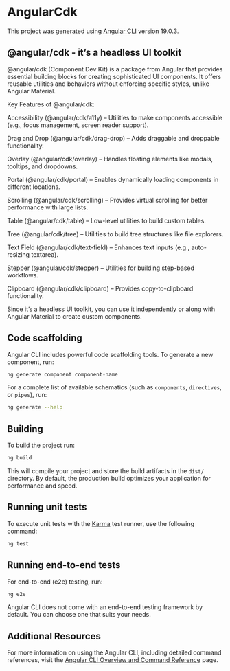 # AngularCdk

This project was generated using [Angular CLI](https://github.com/angular/angular-cli) version 19.0.3.

## @angular/cdk - it’s a headless UI toolkit

@angular/cdk (Component Dev Kit) is a package from Angular that provides essential building blocks for creating sophisticated UI components. It offers reusable utilities and behaviors without enforcing specific styles, unlike Angular Material.

Key Features of @angular/cdk:

Accessibility (@angular/cdk/a11y) – Utilities to make components accessible (e.g., focus management, screen reader support).

Drag and Drop (@angular/cdk/drag-drop) – Adds draggable and droppable functionality.

Overlay (@angular/cdk/overlay) – Handles floating elements like modals, tooltips, and dropdowns.

Portal (@angular/cdk/portal) – Enables dynamically loading components in different locations.

Scrolling (@angular/cdk/scrolling) – Provides virtual scrolling for better performance with large lists.

Table (@angular/cdk/table) – Low-level utilities to build custom tables.

Tree (@angular/cdk/tree) – Utilities to build tree structures like file explorers.

Text Field (@angular/cdk/text-field) – Enhances text inputs (e.g., auto-resizing textarea).

Stepper (@angular/cdk/stepper) – Utilities for building step-based workflows.

Clipboard (@angular/cdk/clipboard) – Provides copy-to-clipboard functionality.

Since it’s a headless UI toolkit, you can use it independently or along with Angular Material to create custom components. 

## Code scaffolding

Angular CLI includes powerful code scaffolding tools. To generate a new component, run:

```bash
ng generate component component-name
```

For a complete list of available schematics (such as `components`, `directives`, or `pipes`), run:

```bash
ng generate --help
```

## Building

To build the project run:

```bash
ng build
```

This will compile your project and store the build artifacts in the `dist/` directory. By default, the production build optimizes your application for performance and speed.

## Running unit tests

To execute unit tests with the [Karma](https://karma-runner.github.io) test runner, use the following command:

```bash
ng test
```

## Running end-to-end tests

For end-to-end (e2e) testing, run:

```bash
ng e2e
```

Angular CLI does not come with an end-to-end testing framework by default. You can choose one that suits your needs.

## Additional Resources

For more information on using the Angular CLI, including detailed command references, visit the [Angular CLI Overview and Command Reference](https://angular.dev/tools/cli) page.
